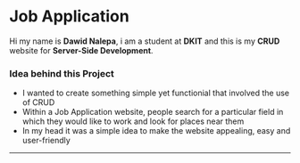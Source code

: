 # Job Application
Hi my name is **Dawid Nalepa**, i am a student at **DKIT** and this is my **CRUD** website for **Server-Side Development**.
### Idea behind this Project
* I wanted to create something simple yet functionial that involved the use of CRUD
* Within a Job Application website, people search for a particular field in which they would like to work and look for places near them
* In my head it was a simple idea to make the website appealing, easy and user-friendly
___

